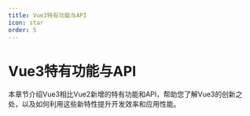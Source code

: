 ```yaml
---
title: Vue3特有功能与API
icon: star
order: 5
---
```


# Vue3特有功能与API

本章节介绍Vue3相比Vue2新增的特有功能和API，帮助您了解Vue3的创新之处，以及如何利用这些新特性提升开发效率和应用性能。
